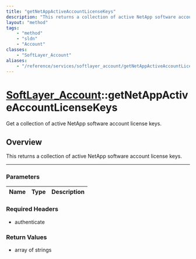 ```yaml
---
title: "getNetAppActiveAccountLicenseKeys"
description: "This returns a collection of active NetApp software account license keys."
layout: "method"
tags:
    - "method"
    - "sldn"
    - "Account"
classes:
    - "SoftLayer_Account"
aliases:
    - "/reference/services/softlayer_account/getNetAppActiveAccountLicenseKeys"
---
```

# [SoftLayer_Account](/reference/services/SoftLayer_Account)::getNetAppActiveAccountLicenseKeys


Get a collection of active NetApp software account license keys.


## Overview 
This returns a collection of active NetApp software account license keys.

-----

### Parameters 
|Name | Type | Description |
| --- | --- | --- |


### Required Headers
* authenticate


### Return Values
* array of strings




